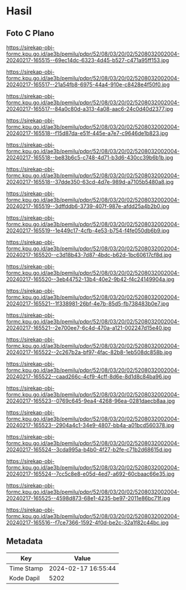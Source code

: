 # Hasil

## Foto C Plano

https://sirekap-obj-formc.kpu.go.id/ae3b/pemilu/pdpr/52/08/03/20/02/5208032002004-20240217-165515--69ec14dc-6323-4d45-b527-c471a95ff153.jpg

https://sirekap-obj-formc.kpu.go.id/ae3b/pemilu/pdpr/52/08/03/20/02/5208032002004-20240217-165517--21a54fb8-6975-44a4-910e-c8428e4f50f0.jpg

https://sirekap-obj-formc.kpu.go.id/ae3b/pemilu/pdpr/52/08/03/20/02/5208032002004-20240217-165517--84a0c80d-a313-4a08-aac6-24c0d40d2377.jpg

https://sirekap-obj-formc.kpu.go.id/ae3b/pemilu/pdpr/52/08/03/20/02/5208032002004-20240217-165518--f15d87da-e51f-445e-a7e7-c9646de1b823.jpg

https://sirekap-obj-formc.kpu.go.id/ae3b/pemilu/pdpr/52/08/03/20/02/5208032002004-20240217-165518--be83b6c5-c748-4d71-b3d6-430cc39b6b1b.jpg

https://sirekap-obj-formc.kpu.go.id/ae3b/pemilu/pdpr/52/08/03/20/02/5208032002004-20240217-165518--37dde350-63cd-4d7e-989d-a7105b5480a8.jpg

https://sirekap-obj-formc.kpu.go.id/ae3b/pemilu/pdpr/52/08/03/20/02/5208032002004-20240217-165519--3dffddb6-3739-407f-987e-afdd25a4b2b0.jpg

https://sirekap-obj-formc.kpu.go.id/ae3b/pemilu/pdpr/52/08/03/20/02/5208032002004-20240217-165519--1e449c17-4cfb-4e53-b754-f4fe050db6b9.jpg

https://sirekap-obj-formc.kpu.go.id/ae3b/pemilu/pdpr/52/08/03/20/02/5208032002004-20240217-165520--c3d18b43-7d87-4bdc-b62d-1bc60617cf8d.jpg

https://sirekap-obj-formc.kpu.go.id/ae3b/pemilu/pdpr/52/08/03/20/02/5208032002004-20240217-165520--3eb44752-13b4-40e2-9b42-f4c24149904a.jpg

https://sirekap-obj-formc.kpu.go.id/ae3b/pemilu/pdpr/52/08/03/20/02/5208032002004-20240217-165521--1f338981-26bf-4e7b-85d5-fb738483b0e7.jpg

https://sirekap-obj-formc.kpu.go.id/ae3b/pemilu/pdpr/52/08/03/20/02/5208032002004-20240217-165521--2e700ee7-6c4d-470a-a121-002247d15e40.jpg

https://sirekap-obj-formc.kpu.go.id/ae3b/pemilu/pdpr/52/08/03/20/02/5208032002004-20240217-165522--2c267b2a-bf97-4fac-82b8-1eb508dc858b.jpg

https://sirekap-obj-formc.kpu.go.id/ae3b/pemilu/pdpr/52/08/03/20/02/5208032002004-20240217-165522--caad266c-4cf9-4cff-8d6e-8d1d8c84ba96.jpg

https://sirekap-obj-formc.kpu.go.id/ae3b/pemilu/pdpr/52/08/03/20/02/5208032002004-20240217-165523--0769c645-9ea4-4268-96ea-0281daecb8aa.jpg

https://sirekap-obj-formc.kpu.go.id/ae3b/pemilu/pdpr/52/08/03/20/02/5208032002004-20240217-165523--2904a4c1-34e9-4807-bb4a-a01bcd560378.jpg

https://sirekap-obj-formc.kpu.go.id/ae3b/pemilu/pdpr/52/08/03/20/02/5208032002004-20240217-165524--3cda995a-b4b0-4f27-b2fe-c71b2d68615d.jpg

https://sirekap-obj-formc.kpu.go.id/ae3b/pemilu/pdpr/52/08/03/20/02/5208032002004-20240217-165524--7cc5c8e8-e05d-4ed7-a692-60cbaac66e35.jpg

https://sirekap-obj-formc.kpu.go.id/ae3b/pemilu/pdpr/52/08/03/20/02/5208032002004-20240217-165525--4598d873-68e1-4235-be97-2011e86bc71f.jpg

https://sirekap-obj-formc.kpu.go.id/ae3b/pemilu/pdpr/52/08/03/20/02/5208032002004-20240217-165516--f7ce7366-1592-4f0d-be2c-32a1f82c44bc.jpg


## Metadata

| Key        | Value               |
| ---------- | ------------------- |
| Time Stamp | 2024-02-17 16:55:44 |
| Kode Dapil | 5202                |



